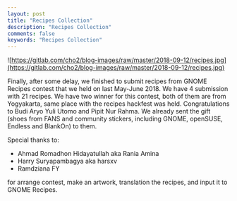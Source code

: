 ```yaml
---
layout: post
title: "Recipes Collection"
description: "Recipes Collection"
comments: false
keywords: "Recipes Collection"
---
```


![https://gitlab.com/cho2/blog-images/raw/master/2018-09-12/recipes.jpg](https://gitlab.com/cho2/blog-images/raw/master/2018-09-12/recipes.jpg)

Finally, after some delay, we finished to submit recipes from GNOME Recipes contest that we held on last May-June 2018. We have 4 submission with 21 recipes. We have two winner for this contest, both of them are from Yogyakarta, same place with the recipes hackfest was held. Congratulations to Budi Aryo Yuli Utomo and Pipit Nur Rahma. We already sent the gift (shoes from FANS and community stickers, including GNOME, openSUSE, Endless and BlankOn) to them.

Special thanks to:

* Ahmad Romadhon Hidayatullah aka Rania Amina
* Harry Suryapambagya aka harsxv
* Ramdziana FY

for arrange contest, make an artwork, translation the recipes, and input it to GNOME Recipes.
